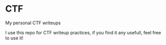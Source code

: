 # CTF
My personal CTF writeups

I use this repo for CTF writeup practices, if you find it any usefull, feel free to use it!
